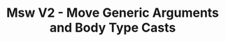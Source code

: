 ---
created-on: 2023-12-21T17:25:02.613Z
f_long-description: >-
  ## Description
  

  There is a change to generic type interface of `rest.method()` calls. This codemod puts the generic arguments in the correct order to keep type safety.
  
  ### WARNING
  This codemod runs `.fixUnusedIdentifiers()` on a target source file. This would remove any unused declarations in the file. This is due to the atomicity of this mod, which blindly inserts the callback structure into each msw handler callback and then cleans up the variables that are not used anymore.
  

  
  ### Before
  
  ```ts
  
  http.get<ReqBodyType, PathParamsType>('/resource', (req, res, ctx) => {
    return res(ctx.json({ firstName: 'John' }));
  });
  
  ```
  
  ### After
  
  ```ts
  
  http.get<PathParamsType, ReqBodyType>('/resource', (req, res, ctx) => {
    return res(ctx.json({ firstName: 'John' }));
  });
  
  ```
  
  ### Before
  
  ```ts
  
  http.get<ReqBodyType>('/resource', (req, res, ctx) => {
    return res(ctx.json({ firstName: 'John' }));
  });
  
  ```
  
  ### After
  
  ```ts
  
  http.get<any, ReqBodyType>('/resource', (req, res, ctx) => {
    return res(ctx.json({ firstName: 'John' }));
  });
  
  ```
  
  ### Before
  
  ```ts
  
  const handlers: RestHandler<DefaultBodyType>[] = [
    http.get('/resource', (req, res, ctx) => {
      return res(ctx.json({ firstName: 'John' }));
    }),
  ];
  
  ```
  
  ### After
  
  ```ts
  
  const handlers: HttpHandler[] = [
    http.get<any, DefaultBodyType>('/resource', (req, res, ctx) => {
      return res(ctx.json({ firstName: 'John' }));
    }),
  ];
  
  ```
  
  ### Before
  
  ```ts
  
  export function mockFactory(
    url: string,
    resolver: ResponseResolver<
      MockedRequest<{ id: string }>,
      RestContext,
      Awaited<ImportedPromiseBodyType>
    >,
  ) {
    return http.get(url, resolver);
  };
  
  ```
  
  ### After
  
  ```ts
  
  export function mockFactory(
    url: string,
    resolver: ResponseResolver<
      HttpRequestResolverExtras<PathParams>,
      { id: string },
      Awaited<ImportedPromiseBodyType>
    >,
  ) {
    return http.get(url, resolver);
  };
  
  ```
f_github-link: https://github.com/intuita-inc/codemod-registry/tree/main/codemods/msw/2/type-args
f_vs-code-link: vscode://intuita.intuita-vscode-extension/showCodemod?chd=6rdxdJ7YioUlKoq-z-4iFPeN3Rs
f_cli-command: intuita msw/2/type-args
f_framework: cms/framework/msw.md
f_applicability-criteria: MSW version >= 1.0.0
f_verified-codemod: true
f_author: cms/authors/intuita.md
layout: "[automations].html"
slug: msw-2-type-args
title: Msw V2 - Move Generic Arguments and Body Type Casts
f_slug-name: msw-2-type-args
f_codemod-engine: cms/codemod-engines/ts-morph.md
f_change-mode-2: Assistive
f_estimated-time-saving: ~15 minutes/occurrence
tags: automations
updated-on: 2023-12-21T17:25:02.613Z
published-on: 2023-12-21T17:25:02.613Z
---